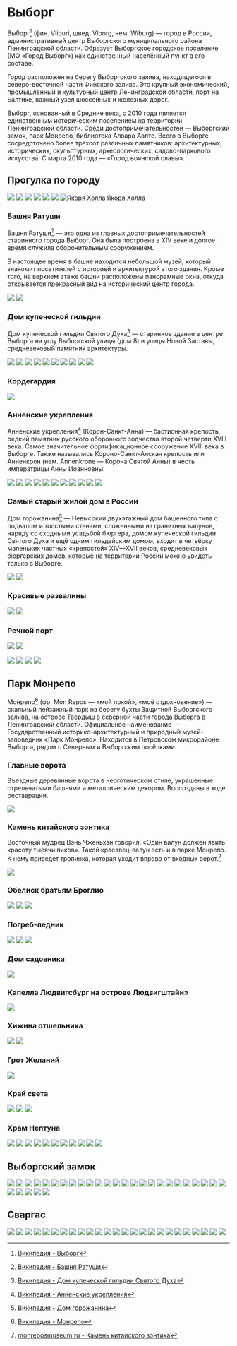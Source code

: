 # Выборг

Вы́борг[^Выборг] (фин. Viipuri, швед. Viborg, нем. Wiburg) — город в России, административный центр Выборгского муниципального района Ленинградской области. Образует Выборгское городское поселение (МО «Город Выборг») как единственный населённый пункт в его составе.

Город расположен на берегу Выборгского залива, находящегося в северо-восточной части Финского залива. Это крупный экономический, промышленный и культурный центр Ленинградской области, порт на Балтике, важный узел шоссейных и железных дорог.

Выборг, основанный в Средние века, с 2010 года является единственным историческим поселением на территории Ленинградской области. Среди достопримечательностей — Выборгский замок, парк Монрепо, библиотека Алвара Аалто. Всего в Выборге сосредоточено более трёхсот различных памятников: архитектурных, исторических, скульптурных, археологических, садово-паркового искусства. С марта 2010 года — «Город воинской славы».

[^Выборг]: [Википедия - Выборг](https://ru.wikipedia.org/wiki/%D0%92%D1%8B%D0%B1%D0%BE%D1%80%D0%B3)

## Прогулка по городу

![](images/IMG20240504124735.jpg)
![](images/IMG20240504124739.jpg)
![](images/IMG20240504124740.jpg)
![](images/IMG20240504124957.jpg)
![](images/IMG20240504125000.jpg)
![](images/IMG20240504130020.jpg)
![Якоря Холла](images/IMG20240504125104.jpg)
Якоря Холла

### Башня Ратуши

Башня Ратуши[^Башня Ратуши] — это одна из главных достопримечательностей старинного города Выборг. Она была построена в XIV веке и долгое время служила оборонительным сооружением.

В настоящее время в башне находится небольшой музей, который знакомит посетителей с историей и архитектурой этого здания. Кроме того, на верхнем этаже башни расположены панорамные окна, откуда открывается прекрасный вид на исторический центр города.

[^Башня Ратуши]: [Википедия - Башня Ратуши](https://ru.wikipedia.org/wiki/%D0%91%D0%B0%D1%88%D0%BD%D1%8F_%D0%A0%D0%B0%D1%82%D1%83%D1%88%D0%B8_(%D0%92%D1%8B%D0%B1%D0%BE%D1%80%D0%B3))

![](images/IMG20240504130158.jpg)
![](images/IMG20240504130203.jpg)


### Дом купеческой гильдии

Дом купеческой гильдии Святого Духа[^Дом купеческой гильдии] — старинное здание в центре Выборга на углу Выборгской улицы (дом 8) и улицы Новой Заставы, средневековый памятник архитектуры.

[^Дом купеческой гильдии]: [Википедия - Дом купеческой гильдии Святого Духа](https://ru.wikipedia.org/wiki/%D0%94%D0%BE%D0%BC_%D0%BA%D1%83%D0%BF%D0%B5%D1%87%D0%B5%D1%81%D0%BA%D0%BE%D0%B9_%D0%B3%D0%B8%D0%BB%D1%8C%D0%B4%D0%B8%D0%B8_%D0%A1%D0%B2%D1%8F%D1%82%D0%BE%D0%B3%D0%BE_%D0%94%D1%83%D1%85%D0%B0)

![](images/IMG20240504130633.jpg)
![](images/IMG20240504130644.jpg)
![](images/IMG20240504130818.jpg)
![](images/IMG20240504142303.jpg)
![](images/IMG20240504142320.jpg)
![](images/IMG20240504142438.jpg)
![](images/IMG20240504142623.jpg)
![](images/IMG20240504143545.jpg)
![](images/IMG20240504153212.jpg)
![](images/IMG20240504153459.jpg)

### Кордегардия

![](images/IMG20240504154057.jpg)

### Анненские укрепления

Анненские укрепления[^Анненские укрепления] (Корон-Санкт-Анна) — бастионная крепость, редкий памятник русского оборонного зодчества второй четверти XVIII века. Самое значительное фортификационное сооружение XVIII века в Выборге. Также назывались Короно-Санкт-Анская крепость или Анненкрон (нем. Annenkrone — Корона Святой Анны) в честь императрицы Анны Иоанновны.

[^Анненские укрепления]: [Википедия - Анненские укрепления](https://ru.wikipedia.org/wiki/%D0%90%D0%BD%D0%BD%D0%B8%D0%BD%D1%81%D0%BA%D0%B8%D0%B5_%D1%83%D0%BA%D1%80%D0%B5%D0%BF%D0%BB%D0%B5%D0%BD%D0%B8%D1%8F)

![](images/IMG20240504154117.jpg)
![](images/IMG20240504154222.jpg)
![](images/IMG20240504154225.jpg)
![](images/IMG20240504154229.jpg)
![](images/IMG20240504154407.jpg)
![](images/IMG20240504154412.jpg)
![](images/IMG20240504154420.jpg)
![](images/IMG20240504154432.jpg)
![](images/IMG20240505153037.jpg)
![](images/IMG20240505163839.jpg)
![](images/IMG20240505152554.jpg)

### Самый старый жилой дом в России

Дом горожанина[^Дом горожанина] — Невысокий двухэтажный дом башенного типа с подвалом и толстыми стенами, сложенными из гранитных валунов, наряду со сходными усадьбой бюргера, домом купеческой гильдии Святого Духа и ещё одним гильдейским домом, входит в четвёрку маленьких частных «крепостей» XIV—XVII веков, средневековых бюргерских домов, которые на территории России можно увидеть только в Выборге.

[^Дом горожанина]: [Википедия - Дом горожанина](https://ru.wikipedia.org/wiki/%D0%94%D0%BE%D0%BC_%D0%B3%D0%BE%D1%80%D0%BE%D0%B6%D0%B0%D0%BD%D0%B8%D0%BD%D0%B0_(%D0%92%D1%8B%D0%B1%D0%BE%D1%80%D0%B3))

![](images/IMG20240505164709.jpg)
![](images/IMG20240505164656.jpg)

### Красивые развалины

![](images/IMG20240505165112.jpg)
![](images/IMG20240505165119.jpg)

### Речной порт

![](images/IMG20240505165737.jpg)
![](images/IMG20240505165805.jpg)

![](images/IMG20240505170332.jpg)
![](images/IMG20240506085337.jpg)
![](images/IMG20240506085345.jpg)
![](images/IMG20240504153452.jpg)






## Парк Монрепо

Монрепо́[^Монрепо] (фр. Mon Repos — «мой покой», «моё отдохновение») — скальный пейзажный парк на берегу бухты Защитной Выборгского залива, на острове Твердыш в северной части города Выборга в Ленинградской области. Официальное наименование — Государственный историко-архитектурный и природный музей-заповедник «Парк Монрепо». Находится в Петровском микрорайоне Выборга, рядом с Северным и Выборгским посёлками.

[^Монрепо]: [Википедия - Монрепо](https://ru.wikipedia.org/wiki/%D0%9C%D0%BE%D0%BD%D1%80%D0%B5%D0%BF%D0%BE)

### Главные ворота

Въездные деревянные ворота в неоготическом стиле, украшенные стрельчатыми башнями и металлическим декором. Воссозданы в ходе реставрации.

![](images/IMG20240504160906.jpg)

### Камень китайского зонтика

Восточный мудрец Вэнь Чженьхэн говорил: «Один валун должен явить красоту тысячи пиков». Такой красавец-валун есть и в парке Монрепо. К нему приведет тропинка, которая уходит вправо от входных ворот.[^Камень китайского зонтика]

[^Камень китайского зонтика]: [monreposmuseum.ru - Камень китайского зонтика](https://monreposmuseum.ru/obekty-parka/kamen-kitajskogo-zontika/)

![](images/IMG20240504161219.jpg)

### Обелиск братьям Броглио

![](images/IMG20240504162347.jpg)
![](images/IMG20240504162423.jpg)
![](images/IMG20240504162500.jpg)

### Погреб-ледник

![](images/IMG20240504165641.jpg)
![](images/IMG20240504170609.jpg)
![](images/IMG20240504170611.jpg)

### Дом садовника

![](images/IMG20240504165452.jpg)

### Капелла Людвигсбург на острове Людвигштайн»

![](images/IMG20240504171234.jpg)

### Хижина отшельника

![](images/IMG20240504172311.jpg)
![](images/IMG20240504173811.jpg)

### Грот Желаний

![](images/IMG20240504172654.jpg)

### Край света

![](images/IMG20240504173241.jpg)
![](images/IMG20240504173200.jpg)
![](images/IMG20240504172840.jpg)

### Храм Нептуна

![](images/IMG20240504174636.jpg)
![](images/IMG20240504161002.jpg)
![](images/IMG20240504161830.jpg)
![](images/IMG20240504162053.jpg)
![](images/IMG20240504162059.jpg)
![](images/IMG20240504162210.jpg)
![](images/IMG20240504172527.jpg)
![](images/IMG20240504172758.jpg)
![](images/IMG20240504164147.jpg)
![](images/IMG20240504164152.jpg)
![](images/IMG20240504162253.jpg)





## Выборгский замок
![](images/IMG20240504153050.jpg)
![](images/IMG20240504153217.jpg)
![](images/IMG20240504153321.jpg)
![](images/IMG20240504184458_BURST000_COVER.jpg)
![](images/IMG20240505114104.jpg)
![](images/IMG20240505115615.jpg)
![](images/IMG20240505120453.jpg)
![](images/IMG20240505120616.jpg)
![](images/IMG20240505120752.jpg)
![](images/IMG20240505121334.jpg)
![](images/IMG20240505111353.jpg)
![](images/IMG20240505111751.jpg)
![](images/IMG20240505111858.jpg)
![](images/IMG20240505112017.jpg)
![](images/IMG20240505113725.jpg)
![](images/IMG20240505112348.jpg)
![](images/IMG20240505112609.jpg)
![](images/IMG20240505112830.jpg)
![](images/IMG20240505112947.jpg)
![](images/IMG20240505113115.jpg)
![](images/IMG20240505113244.jpg)
![](images/IMG20240505113350.jpg)
![](images/IMG20240505113735.jpg)
![](images/IMG20240505113743.jpg)
![](images/IMG20240505113957.jpg)
![](images/IMG20240505114057.jpg)
![](images/IMG20240505115454.jpg)
![](images/IMG20240505115459.jpg)
![](images/IMG20240505115521.jpg)
![](images/IMG20240505115157.jpg)





## Сваргас
![](images/IMG20240505125833.jpg)
![](images/IMG20240505125432.jpg)
![](images/IMG20240505130401.jpg)
![](images/IMG20240505130917.jpg)
![](images/IMG20240505130951.jpg)
![](images/IMG20240505131856.jpg)
![](images/IMG20240505131922.jpg)
![](images/IMG20240505132102.jpg)
![](images/IMG20240505132626.jpg)
![](images/IMG20240505133508.jpg)
![](images/IMG20240505133509.jpg)
![](images/IMG20240505133511.jpg)
![](images/IMG20240505133608.jpg)
![](images/IMG20240505133732.jpg)
![](images/IMG20240505133804.jpg)
![](images/IMG20240505134055_03.jpg)
![](images/IMG20240505134116.jpg)
![](images/IMG20240505134203.jpg)
![](images/IMG20240505135430_03.jpg)
![](images/IMG20240505140418.jpg)
![](images/IMG20240505140619.jpg)
![](images/IMG20240505142200.jpg)
![](images/IMG20240505142201.jpg)
![](images/IMG20240505144442.jpg)
![](images/IMG20240505134056.jpg)


